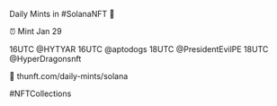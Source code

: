 Daily Mints in #SolanaNFT 🚀

⏰ Mint Jan 29

16UTC @HYTYAR
16UTC @aptodogs
18UTC @PresidentEvilPE
18UTC @HyperDragonsnft

🔗 thunft.com/daily-mints/solana

#NFTCollections